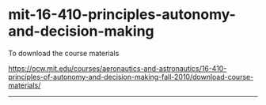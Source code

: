 # mit-16-410-principles-autonomy-and-decision-making

To download the course materials

https://ocw.mit.edu/courses/aeronautics-and-astronautics/16-410-principles-of-autonomy-and-decision-making-fall-2010/download-course-materials/ 

---



